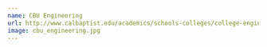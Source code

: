 ```yaml
---
name: CBU Engineering
url: http://www.calbaptist.edu/academics/schools-colleges/college-engineering/
image: cbu_engineering.jpg
---
```


